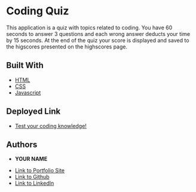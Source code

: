 # Coding Quiz

This application is a quiz with topics related to coding. You have 60 seconds to answer 3 questions and each wrong answer deducts your time by 15 seconds. At the end of the quiz your score is displayed and saved to the higscores presented on the highscores page.



## Built With

* [HTML](https://developer.mozilla.org/en-US/docs/Web/HTML)
* [CSS](https://developer.mozilla.org/en-US/docs/Web/CSS)
* [Javascript](https://developer.mozilla.org/en-US/docs/Web/JavaScript)

## Deployed Link

* [Test your coding knowledge!](https://derekbanister.github.io/code-quiz/)


## Authors

* **YOUR NAME** 

- [Link to Portfolio Site](https://derekbanister.github.io/First-Portfolio/)
- [Link to Github](https://github.com/DerekBanister)
- [Link to LinkedIn](https://www.linkedin.com/in/derek-banister/)
